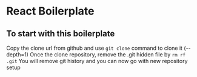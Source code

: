 # React Boilerplate

## To start with this boilerplate

Copy the clone url from github and use `git clone` command to clone it (--depth=1)
Once the clone repository, remove the .git hidden file by `rm rf .git`
You will remove git history and you can now go with new repository setup

